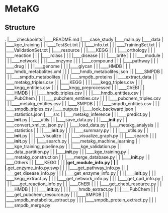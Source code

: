 # MetaKG


## Structure
.
|____checkpoints
|____README.md
|____case_study
|____main.py
|____data
| |____kge_training
| | |____TestSet.txt
| | |____info.txt
| | |____TrainingSet.txt
| | |____ValidationSet.txt
| |____resource
| | |____KEGG
| | | |____orthology
| | | |____reaction
| | | |____rclass
| | | |____disease
| | | |____brite
| | | |____module
| | | |____network
| | | |____enzyme
| | | |____compound
| | | |____pathway
| | | |____drug
| | | |____genome
| | | |____glycan
| | |____HMDB
| | | |____hmdb_metabolites.xml
| | | |____hmdb_metabolites.json
| | |____SMPDB
| | | |____smpdb_metabolites
| | | |____smpdb_proteins
| |____extract_data
| | |____metakg_triples.csv
| | |____KEGG
| | | |____kegg_triples.csv
| | | |____kegg_entities.csv
| | | |____kegg_preprocessed
| | |____ChEBI
| | |____HMDB
| | | |____hmdb_triples.csv
| | | |____hmdb_entities.csv
| | |____PubChem
| | | |____pubchem_entities.csv
| | | |____pubchem_triples.csv
| | |____metakg_entities.csv
| | |____SMPDB
| | | |____smpdb_entities.csv
| | | |____smpdb_triples.csv
|____outputs
| |____look_backward.json
| |____statistics.json
|____src
| |____metakg_inference
| | |____predict.py
| |______init__.py
| |____utils
| | |____save_data.py
| | |______init__.py
| | |____convert_xml_to_json.py
| | |____load_data.py
| |____metakg_analysis
| | |____statistics
| | | |______init__.py
| | | |____summary.py
| | | |____utils.py
| | |______init__.py
| | |____visualize
| | | |____visualize_graph.py
| | |____search
| | | |______init__.py
| | | |____search.py
| |____metakg_machine_learning
| | |____kge_training_pipeline.py
| | |____kge_validation.py
| | |____data_partition.py
| | |______init__.py
| | |____kge_training.py
| |____metakg_construction
| | |____merge_database.py
| | |______init__.py
| | |____Others
| | |____KEGG
| | | |____get_module_info.py
| | | |____.get_enzyme_info.py.swp
| | | |____get_pathway_info.py
| | | |____get_disease_info.py
| | | |____get_enzyme_info.py
| | | |______init__.py
| | | |____kegg_extract.py
| | | |____get_network_info.py
| | | |____get_cpd_info.py
| | | |____get_reaction_info.py
| | |____ChEBI
| | | |____get_chebi_resource.py
| | |____HMDB
| | | |______init__.py
| | | |____hmdb_extract.py
| | |____PubChem
| | | |____get_pubchem_resource.py
| | |____SMPDB
| | | |____smpdb_metabolite_extract.py
| | | |____smpdb_protein_extract.py
| | | |____smpdb_merge.py
